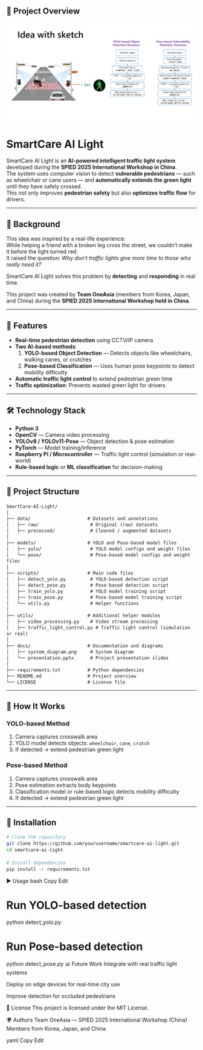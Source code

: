 <h2>📌 Project Overview</h2>
<p align="center">
  <img src="./PPT/image.png" alt="Project Logo" width="800">
</p>


# SmartCare AI Light

SmartCare AI Light is an **AI-powered intelligent traffic light system** developed during the **SPIED 2025 International Workshop in China**.  
The system uses computer vision to detect **vulnerable pedestrians** — such as wheelchair or cane users — and **automatically extends the green light** until they have safely crossed.  
This not only improves **pedestrian safety** but also **optimizes traffic flow** for drivers.

---

## 📜 Background

This idea was inspired by a real-life experience:  
While helping a friend with a broken leg cross the street, we couldn’t make it before the light turned red.  
It raised the question: *Why don’t traffic lights give more time to those who really need it?*

SmartCare AI Light solves this problem by **detecting** and **responding** in real time.

This project was created by **Team OneAsia** (members from Korea, Japan, and China) during the **SPIED 2025 International Workshop held in China**.

---

## 🚀 Features

- **Real-time pedestrian detection** using CCTV/IP camera
- **Two AI-based methods**:
  1. **YOLO-based Object Detection** — Detects objects like wheelchairs, walking canes, or crutches
  2. **Pose-based Classification** — Uses human pose keypoints to detect mobility difficulty
- **Automatic traffic light control** to extend pedestrian green time
- **Traffic optimization**: Prevents wasted green light for drivers

---

## 🛠️ Technology Stack

- **Python 3**
- **OpenCV** — Camera video processing
- **YOLOv8 / YOLOv11-Pose** — Object detection & pose estimation
- **PyTorch** — Model training/inference
- **Raspberry Pi / Microcontroller** — Traffic light control (simulation or real-world)
- **Rule-based logic** or **ML classification** for decision-making

---

## 📂 Project Structure
```
SmartCare-AI-Light/
│
├── data/                     # Datasets and annotations
│   ├── raw/                   # Original (raw) datasets
│   ├── processed/             # Cleaned / augmented datasets
│
├── models/                   # YOLO and Pose-based model files
│   ├── yolo/                  # YOLO model configs and weight files
│   └── pose/                  # Pose-based model configs and weight files
│
├── scripts/                  # Main code files
│   ├── detect_yolo.py         # YOLO-based detection script
│   ├── detect_pose.py         # Pose-based detection script
│   ├── train_yolo.py          # YOLO model training script
│   ├── train_pose.py          # Pose-based model training script
│   └── utils.py               # Helper functions
│
├── utils/                    # Additional helper modules
│   ├── video_processing.py    # Video stream processing
│   ├── traffic_light_control.py # Traffic light control (simulation or real)
│
├── docs/                     # Documentation and diagrams
│   ├── system_diagram.png     # System diagram
│   └── presentation.pptx      # Project presentation slides
│
├── requirements.txt          # Python dependencies
├── README.md                 # Project overview
└── LICENSE                   # License file
```
---

## 🔄 How It Works

### YOLO-based Method
1. Camera captures crosswalk area
2. YOLO model detects objects: `wheelchair`, `cane`, `crutch`
3. If detected → extend pedestrian green light

### Pose-based Method
1. Camera captures crosswalk area
2. Pose estimation extracts body keypoints
3. Classification model or rule-based logic detects mobility difficulty
4. If detected → extend pedestrian green light

---

## 📌 Installation

```bash
# Clone the repository
git clone https://github.com/yourusername/smartcare-ai-light.git
cd smartcare-ai-light

# Install dependencies
pip install -r requirements.txt
```
▶️ Usage
bash
Copy
Edit
# Run YOLO-based detection
python detect_yolo.py

# Run Pose-based detection
python detect_pose.py
📊 Future Work
Integrate with real traffic light systems

Deploy on edge devices for real-time city use

Improve detection for occluded pedestrians

📜 License
This project is licensed under the MIT License.

🌍 Authors
Team OneAsia — SPIED 2025 International Workshop (China)
Members from Korea, Japan, and China

yaml
Copy
Edit

